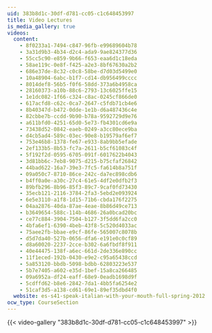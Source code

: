 ```yaml
---
uid: 383b8d1c-30df-d781-cc05-c1c648453997
title: Video Lectures
is_media_gallery: true
videos:
  content:
    - 8f0233a1-7494-c847-96fb-e99689604b78
    - 3a31d9b3-4b34-d2c4-ada9-9ae824377d36
    - 55cc5c90-e859-9b66-f653-eaa6d1c18eda
    - 58ae119c-0e8f-f425-a2e3-8bf67630a2b2
    - 686e37de-8c32-c0c8-58be-d7d03d5499e0
    - 10a48904-6abc-b1f7-cd14-db956499cccc
    - 8014def8-56b5-f0f6-58dd-373a6b4958ca
    - 28160373-a10b-88c6-2793-13c6025ffe15
    - 1e1dc082-1f66-c324-c8ac-0245cf866de0
    - 617acfd8-c62c-0ca7-2647-c5fdb71cb4e6
    - 8b40347d-b472-0dde-1e1b-d6a487436c4e
    - 82cbbe7b-ccdd-9b90-b78a-9592729d9e76
    - a611bfd0-4251-65d0-5e73-fb4301cd6e9a
    - 73438d52-0842-eaeb-0249-a3cc80ece9ba
    - d4cb5ad4-589c-03ec-90e8-b19579af6ef7
    - 753e46b8-1378-fe67-e933-8ab9bb5efade
    - 2ef133b5-8b53-fc7a-2611-b5cf61083c4f
    - 5f192f2d-0595-6705-091f-6017622b4043
    - 3d81bb6c-7eb8-9075-d215-b75cfaf26842
    - 44bad622-16a7-39e3-7fc5-fa614b8a751f
    - 09a050c7-8710-86ce-242c-da7ec898cdb6
    - b4ff0a0e-a30c-27c4-61e5-4df2e0dfb2f3
    - 89bfb296-8b96-85f3-89c7-9caf0fd73430
    - 35ecb121-2116-3784-2fa3-5ebd2e093924
    - 6e5e3110-a1f8-1d15-71b6-cbda176f2275
    - 04aa2876-40da-87ae-4eae-8b86d49ce713
    - b3649654-588c-114b-4686-26a0bcad20bc
    - ce77c884-3904-7504-b127-3f5dd6fa2cc0
    - 4bfa6ef1-6390-4beb-43f8-5c520d4033ac
    - 75aee2fb-bbae-e9cf-86fe-565007c8078b
    - d5d7da40-527b-0656-dfa6-e191e0c0cf89
    - d8a60020-2237-2cce-b302-6a6fbdf8f911
    - 40e44475-138f-a6ec-661d-2de336e890cc
    - 11f1eced-192b-0430-e9e2-c95a65438ccd
    - 5a853120-bbdb-5098-bdbb-62803223e537
    - 5b7e7405-a602-e35d-1bef-15a8ca266485
    - 09a6952a-df24-eaff-68e9-0eadb1698d9f
    - 5cdffd62-b8e6-2842-7da1-4bb5fa6254e2
    - 51caf3d5-a138-cd61-69e1-89ef35dbd4f0
  website: es-s41-speak-italian-with-your-mouth-full-spring-2012
ocw_type: CourseSection
---
```



{{< video-gallery "383b8d1c-30df-d781-cc05-c1c648453997" >}}

